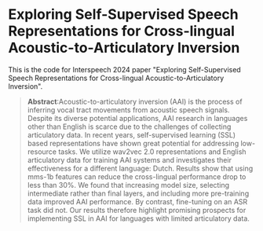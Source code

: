 # Exploring Self-Supervised Speech Representations for Cross-lingual Acoustic-to-Articulatory Inversion

This is the code for Interspeech 2024 paper "Exploring Self-Supervised Speech Representations for Cross-lingual Acoustic-to-Articulatory Inversion".

 > **Abstract**:Acoustic-to-articulatory inversion (AAI) is the process of inferring vocal tract movements from acoustic speech signals. Despite its diverse potential applications, AAI research in languages other than English is scarce due to the challenges of collecting articulatory data. In recent years, self-supervised learning (SSL) based representations have shown great potential for addressing low-resource tasks. We utilize wav2vec 2.0 representations and English articulatory data for training AAI systems and investigates their effectiveness for a different language: Dutch. Results show that using mms-1b features can reduce the cross-lingual performance drop to less than 30%. We found that increasing model size, selecting intermediate rather
than final layers, and including more pre-training data improved AAI performance. By contrast, fine-tuning on an ASR task did not. Our results therefore highlight promising prospects for implementing SSL in AAI for languages with limited articulatory data.
